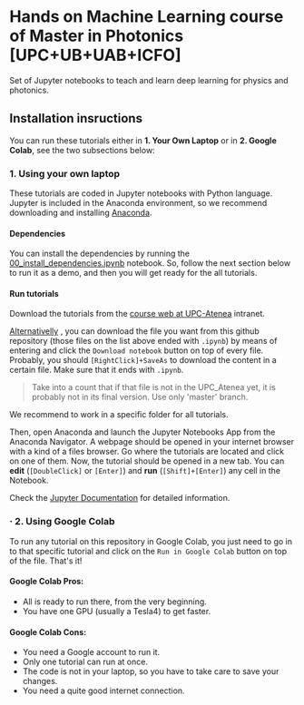 # Hands on Machine Learning course of Master in Photonics [UPC+UB+UAB+ICFO]

Set of Jupyter notebooks to teach and learn deep learning for physics and photonics.

## Installation insructions

You can run these tutorials either in **1. Your Own Laptop** or in **2. Google Colab**, see the two subsections below:

### 1. Using your own laptop

These tutorials are coded in Jupyter notebooks with Python language. 
Jupyter is included in the Anaconda environment, so we recommend downloading 
and installing [Anaconda](https://www.anaconda.com/products/individual).

#### Dependencies

You can install the dependencies by running the
[00_install_dependencies.ipynb](00_install_dependencies.ipynb)
notebook. So, follow the next section below to run it as a demo, 
and then you will get ready for the all tutorials.


#### Run tutorials

Download the tutorials from the 
[course web at UPC-Atenea](https://atenea.upc.edu/course/view.php?id=71605) intranet.

<ins>Alternativelly</ins> , you can download the file you want from this github repository
(those files on the list above ended with `.ipynb`)
by means of entering and click the `Download notebook` button on top of every file.
Probably, you should `[RightClick]+SaveAs` to download the content in a 
certain file. Make sure that it ends with `.ipynb`.

> Take into a count that if that file is not in the UPC_Atenea yet, 
it is probably not in its final version. Use only 'master' branch.

We recommend to work in a specific folder for all tutorials.

Then, open Anaconda and launch the Jupyter Notebooks App from the Anaconda Navigator.
A webpage should be opened in your internet browser with a kind of a files browser.
Go where the tutorials are located and click on one of them. Now, the tutorial should be opened 
in a new tab. You can **edit** (`[DoubleClick]` or `[Enter]`) and  **run** (`[Shift]+[Enter]`) 
any cell in the Notebook.

Check the 
[Jupyter Documentation](https://jupyter-notebook.readthedocs.io/en/stable/notebook.html#notebook-user-interface)
for detailed information.


### · 2. Using Google Colab

To run any tutorial on this repository in Google Colab, 
you just need to go in to that specific tutorial and 
click on the `Run in Google Colab` button on top of the file.
That's it!

#### Google Colab Pros:
- All is ready to run there, from the very beginning.
- You have one GPU (usually a Tesla4) to get faster.

#### Google Colab Cons: 
- You need a Google account to run it.
- Only one tutorial can run at once.
- The code is not in your laptop, so you have to take care to save your changes.
- You need a quite good internet connection.
